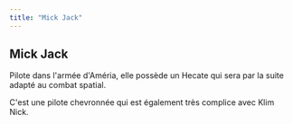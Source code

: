 ```yaml
---
title: "Mick Jack"
---
```


Mick Jack
---------


Pilote dans l'armée d'Améria, elle possède un Hecate qui sera par la suite adapté au combat spatial. 


C'est une pilote chevronnée qui est également très complice avec Klim Nick.


